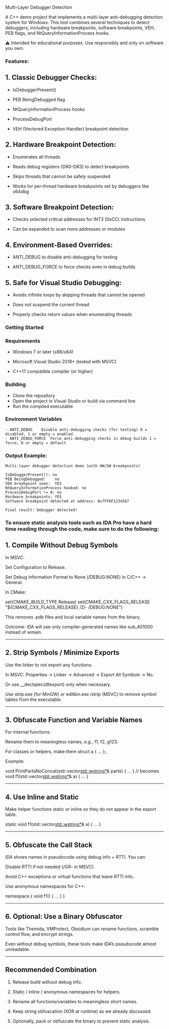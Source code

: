 Multi-Layer Debugger Detection

A C++ demo project that implements a multi-layer anti-debugging detection system for Windows. This tool combines several techniques to detect debuggers, including hardware breakpoints, software breakpoints, VEH, PEB flags, and NtQueryInformationProcess hooks.

⚠️ Intended for educational purposes. Use responsibly and only on software you own.

### Features:

## 1. Classic Debugger Checks:

  - IsDebuggerPresent()

  - PEB BeingDebugged flag

  - NtQueryInformationProcess hooks

  - ProcessDebugPort

  - VEH (Vectored Exception Handler) breakpoint detection

## 2. Hardware Breakpoint Detection:

  - Enumerates all threads

  - Reads debug registers (DR0–DR3) to detect breakpoints

  - Skips threads that cannot be safely suspended

  - Works for per-thread hardware breakpoints set by debuggers like x64dbg

## 3. Software Breakpoint Detection:

  - Checks selected critical addresses for INT3 (0xCC) instructions

  - Can be expanded to scan more addresses or modules

## 4. Environment-Based Overrides:

  - ANTI_DEBUG to disable anti-debugging for testing

  - ANTI_DEBUG_FORCE to force checks even in debug builds

## 5. Safe for Visual Studio Debugging:

  - Avoids infinite loops by skipping threads that cannot be opened

  - Does not suspend the current thread

  - Properly checks return values when enumerating threads

### Getting Started
### Requirements

  - Windows 7 or later (x86/x64)

  - Microsoft Visual Studio 2019+ (tested with MSVC)

  - C++17 compatible compiler (or higher)

### Building

  - Clone the repository
  - Open the project in Visual Studio or build via command line
  - Run the compiled executable

### Environment Variables
```
- ANTI_DEBUG	Disable anti-debugging checks (for testing)	0 = disabled, 1 or empty = enabled
- ANTI_DEBUG_FORCE	Force anti-debugging checks in debug builds	1 = force, 0 or empty = default
```

### Output Example:
```
Multi-layer debugger detection demo (with HW/SW breakpoints)

IsDebuggerPresent(): no
PEB BeingDebugged:    no
VEH breakpoint seen:  YES
NtQueryInformationProcess hooked: no
ProcessDebugPort != 0: no
Hardware breakpoints: YES
Software breakpoint detected at address: 0x7FF6F1234567

Final result: Debugger detected!
```

### To ensure static analysis tools such as IDA Pro have a hard time reading through the code, make sure to do the following:

## 1. Compile Without Debug Symbols

In MSVC:

Set Configuration to Release.

Set Debug Information Format to None (/DEBUG:NONE) in C/C++ → General.


In CMake:

set(CMAKE_BUILD_TYPE Release)
set(CMAKE_CXX_FLAGS_RELEASE "${CMAKE_CXX_FLAGS_RELEASE} /Zi- /DEBUG:NONE")

This removes .pdb files and local variable names from the binary.

Outcome: IDA will see only compiler-generated names like sub_401000 instead of wmain.



---

## 2. Strip Symbols / Minimize Exports

Use the linker to not export any functions:

In MSVC: Properties → Linker → Advanced → Export All Symbols → No.

Or use __declspec(dllexport) only when necessary.


Use strip.exe (for MinGW) or editbin.exe /strip (MSVC) to remove symbol tables from the executable.



---

## 3. Obfuscate Function and Variable Names

For internal functions:

Rename them to meaningless names, e.g., f1, f2, g123.

For classes or helpers, make them struct a { ... };.


Example:

void PrintPartsNoConcat(std::vector<std::wstring*>& parts) { ... }
// becomes
void f1(std::vector<std::wstring*>& a) { ... }



---

## 4. Use Inline and Static

Make helper functions static or inline so they do not appear in the export table.

static void f1(std::vector<std::wstring*>& a) { ... }



---

## 5. Obfuscate the Call Stack

IDA shows names in pseudocode using debug info + RTTI. You can:

Disable RTTI if not needed (/GR- in MSVC).

Avoid C++ exceptions or virtual functions that leave RTTI info.

Use anonymous namespaces for C++:

namespace { void f1() { ... } }




---

## 6. Optional: Use a Binary Obfuscator

Tools like Themida, VMProtect, Obsidium can rename functions, scramble control flow, and encrypt strings.

Even without debug symbols, these tools make IDA’s pseudocode almost unreadable.



---

## Recommended Combination

1. Release build without debug info.


2. Static / inline / anonymous namespaces for helpers.


3. Rename all functions/variables to meaningless short names.


4. Keep string obfuscation (XOR at runtime) as we already discussed.


5. Optionally, pack or obfuscate the binary to prevent static analysis.